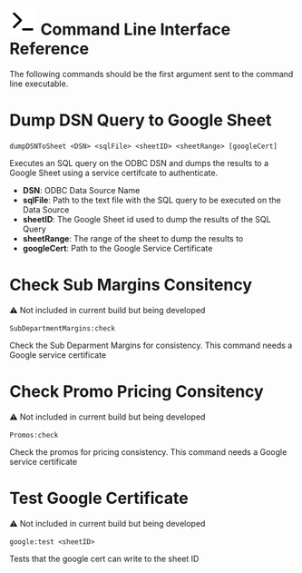 # ![Icon](../resources/terminal.svg) Command Line Interface Reference

The following commands should be the first argument sent to the command line executable.  

# Dump DSN Query to Google Sheet

`dumpDSNToSheet <DSN> <sqlFile> <sheetID> <sheetRange> [googleCert]`

Executes an SQL query on the ODBC DSN and dumps the results to a Google Sheet using a service certifcate to authenticate.

- **DSN**: ODBC Data Source Name
- **sqlFile**: Path to the text file with the SQL query to be executed on the Data Source
- **sheetID**: The Google Sheet id used to dump the results of the SQL Query
- **sheetRange**: The range of the sheet to dump the results to
- **googleCert**: Path to the Google Service Certificate

# Check Sub Margins Consitency
⚠️ Not included in current build but being developed

`SubDepartmentMargins:check`

Check the Sub Deparment Margins for consistency. This command needs a Google service certificate

# Check Promo Pricing Consitency
⚠️ Not included in current build but being developed

`Promos:check`

Check the promos for pricing consistency. This command needs a Google service certificate

# Test Google Certificate
⚠️ Not included in current build but being developed

`google:test <sheetID>`

Tests that the google cert can write to the sheet ID
